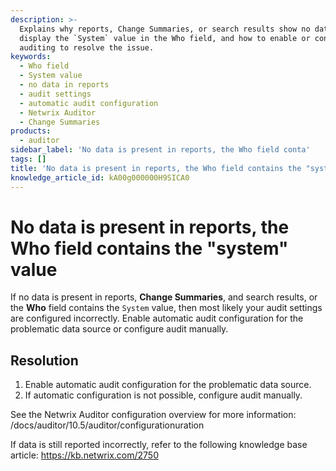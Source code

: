 ```yaml
---
description: >-
  Explains why reports, Change Summaries, or search results show no data or
  display the `System` value in the Who field, and how to enable or configure
  auditing to resolve the issue.
keywords:
  - Who field
  - System value
  - no data in reports
  - audit settings
  - automatic audit configuration
  - Netwrix Auditor
  - Change Summaries
products:
  - auditor
sidebar_label: 'No data is present in reports, the Who field conta'
tags: []
title: 'No data is present in reports, the Who field contains the "system" value'
knowledge_article_id: kA00g000000H9SICA0
---
```


# No data is present in reports, the Who field contains the "system" value

If no data is present in reports, **Change Summaries**, and search results, or the **Who** field contains the `System` value, then most likely your audit settings are configured incorrectly. Enable automatic audit configuration for the problematic data source or configure audit manually.

## Resolution

1. Enable automatic audit configuration for the problematic data source.
2. If automatic configuration is not possible, configure audit manually.

See the Netwrix Auditor configuration overview for more information:
/docs/auditor/10.5/auditor/configurationuration

If data is still reported incorrectly, refer to the following knowledge base article:
https://kb.netwrix.com/2750
